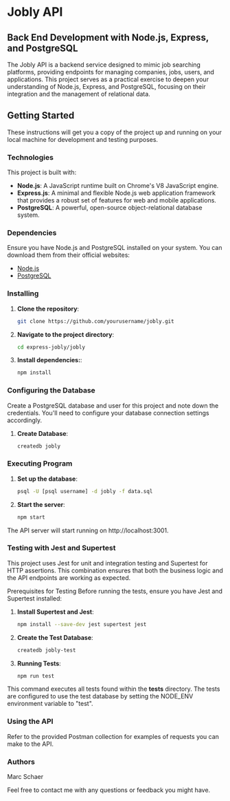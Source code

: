 # Jobly API

## Back End Development with Node.js, Express, and PostgreSQL

The Jobly API is a backend service designed to mimic job searching platforms, providing endpoints for managing companies, jobs, users, and applications. This project serves as a practical exercise to deepen your understanding of Node.js, Express, and PostgreSQL, focusing on their integration and the management of relational data.

## Getting Started

These instructions will get you a copy of the project up and running on your local machine for development and testing purposes.

### Technologies

This project is built with:

- **Node.js**: A JavaScript runtime built on Chrome's V8 JavaScript engine.
- **Express.js**: A minimal and flexible Node.js web application framework that provides a robust set of features for web and mobile applications.
- **PostgreSQL**: A powerful, open-source object-relational database system.

### Dependencies

Ensure you have Node.js and PostgreSQL installed on your system. You can download them from their official websites:

- [Node.js](https://nodejs.org/)
- [PostgreSQL](https://www.postgresql.org/download/)

### Installing

1. **Clone the repository**:

   ```sh
   git clone https://github.com/yourusername/jobly.git
   ```

2. **Navigate to the project directory**:

   ```sh
   cd express-jobly/jobly
   ```

3. **Install dependencies:**:

   ```sh
   npm install
   ```

### Configuring the Database

Create a PostgreSQL database and user for this project and note down the credentials. You'll need to configure your database connection settings accordingly.

1. **Create Database**:

   ```sh
   createdb jobly
   ```

### Executing Program

1. **Set up the database**:

   ```sh
   psql -U [psql username] -d jobly -f data.sql
   ```

2. **Start the server**:

   ```sh
   npm start
   ```

The API server will start running on http://localhost:3001.

### Testing with Jest and Supertest

This project uses Jest for unit and integration testing and Supertest for HTTP assertions. This combination ensures that both the business logic and the API endpoints are working as expected.

Prerequisites for Testing
Before running the tests, ensure you have Jest and Supertest installed:

1. **Install Supertest and Jest**:

   ```sh
   npm install --save-dev jest supertest jest
   ```

2. **Create the Test Database**:

   ```sh
   createdb jobly-test
   ```

3. **Running Tests**:

   ```sh
   npm run test
   ```

This command executes all tests found within the **tests** directory. The tests are configured to use the test database by setting the NODE_ENV environment variable to "test".

### Using the API

Refer to the provided Postman collection for examples of requests you can make to the API.

### Authors

Marc Schaer

Feel free to contact me with any questions or feedback you might have.

```

```
